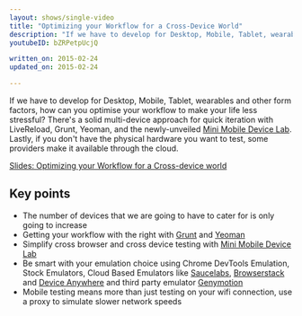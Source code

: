 ```yaml
---
layout: shows/single-video
title: "Optimizing your Workflow for a Cross-Device World"
description: "If we have to develop for Desktop, Mobile, Tablet, wearables and other form factors, how can you optimise your workflow to make your life less stressful?"
youtubeID: bZRPetpUcjQ

written_on: 2015-02-24
updated_on: 2015-02-24

---
```


If we have to develop for Desktop, Mobile, Tablet, wearables and other form factors, how can you optimise your workflow to make your life less stressful? There's a solid multi-device approach for quick iteration with LiveReload, Grunt, Yeoman, and the newly-unveiled [Mini Mobile Device Lab](https://github.com/GoogleChrome/MiniMobileDeviceLab). Lastly, if you don't have the physical hardware you want to test, some providers make it available through the cloud.

[Slides: Optimizing your Workflow for a Cross-device world](http://gauntface.co.uk/presentations/chrome-dev-summit-2013/cross-device-workflow/#1)

## Key points

+  The number of devices that we are going to have to cater for is only going to increase
+  Getting your workflow with the right with [Grunt](http://gruntjs.com/) and [Yeoman](http://yeoman.io/)
+  Simplify cross browser and cross device testing with [Mini Mobile Device Lab](https://github.com/GoogleChrome/MiniMobileDeviceLab)
+  Be smart with your emulation choice using Chrome DevTools Emulation, Stock Emulators, Cloud Based Emulators like [Saucelabs](https://saucelabs.com/), [Browserstack](http://www.browserstack.com/) and [Device Anywhere](http://www.deviceanywhere.com/) and third party emulator [Genymotion](http://www.genymotion.com/)
+ Mobile testing means more than just testing on your wifi connection, use a proxy to simulate slower network speeds
